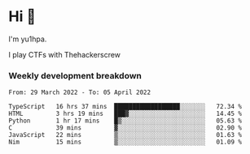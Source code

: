 # Hi 👋

I'm yu1hpa.

I play CTFs with Thehackerscrew

### Weekly development breakdown

<!--START_SECTION:waka-->

```text
From: 29 March 2022 - To: 05 April 2022

TypeScript   16 hrs 37 mins  ██████████████████░░░░░░░   72.34 %
HTML         3 hrs 19 mins   ███▓░░░░░░░░░░░░░░░░░░░░░   14.45 %
Python       1 hr 17 mins    █▒░░░░░░░░░░░░░░░░░░░░░░░   05.63 %
C            39 mins         ▓░░░░░░░░░░░░░░░░░░░░░░░░   02.90 %
JavaScript   22 mins         ▒░░░░░░░░░░░░░░░░░░░░░░░░   01.63 %
Nim          15 mins         ▒░░░░░░░░░░░░░░░░░░░░░░░░   01.09 %
```

<!--END_SECTION:waka-->

